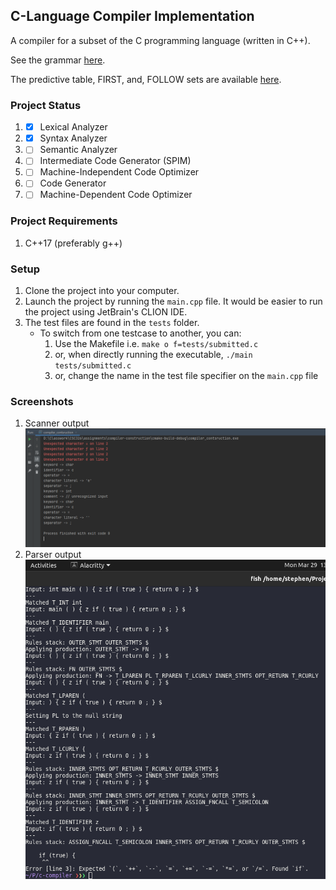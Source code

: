 ## C-Language Compiler Implementation

A compiler for a subset of the C programming language (written in C++).

See the grammar [here](specification.txt).

The predictive table, FIRST, and, FOLLOW sets are available [here](https://docs.google.com/spreadsheets/d/1F-eJwgGijExL0FjVoafF_rrcgbAnOpWvMyG7Qhu3K1k/edit?usp=sharing).

### Project Status

1. - [x] Lexical Analyzer
2. - [x] Syntax Analyzer
3. - [ ] Semantic Analyzer
4. - [ ] Intermediate Code Generator (SPIM)
5. - [ ] Machine-Independent Code Optimizer
6. - [ ] Code Generator
7. - [ ] Machine-Dependent Code Optimizer

### Project Requirements

1. C++17 (preferably g++)

### Setup

1. Clone the project into your computer.
2. Launch the project by running the `main.cpp` file. It would be easier to run the project using JetBrain's CLION IDE.
3. The test files are found in the `tests` folder.
   - To switch from one testcase to another, you can:
     1. Use the Makefile i.e. `make o f=tests/submitted.c`
     2. or, when directly running the executable, `./main tests/submitted.c`
     3. or, change the name in the test file specifier on the `main.cpp` file

### Screenshots

1. Scanner output
   ![Scanner output](assets/scanner.png)
2. Parser output
   ![Parser output](assets/parser.png)
